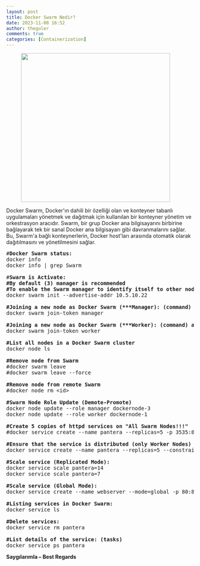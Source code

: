 ```yaml
---
layout: post
title: Docker Swarm Nedir?
date: 2023-11-08 16:52
author: theguler
comments: true
categories: [Containerization]
---
```

<!-- wp:image {"id":11654,"width":"400px","height":"auto","sizeSlug":"large","linkDestination":"none"} -->
<figure class="wp-block-image size-large is-resized"><img src="https://theguler.wordpress.com/wp-content/uploads/2024/05/1_f0udyxfjbxnuyp87m7u7pq.png?w=800" alt="" class="wp-image-11654" style="width:400px;height:auto" /></figure>
<!-- /wp:image -->

<!-- wp:paragraph -->
<p>Docker Swarm, Docker'ın dahili bir özelliği olan ve konteyner tabanlı uygulamaları yönetmek ve dağıtmak için kullanılan bir konteyner yönetim ve orkestrasyon aracıdır. Swarm, bir grup Docker ana bilgisayarını birbirine bağlayarak tek bir sanal Docker ana bilgisayarı gibi davranmalarını sağlar. Bu, Swarm'a bağlı konteynerlerin, Docker host'ları arasında otomatik olarak dağıtılmasını ve yönetilmesini sağlar.</p>
<!-- /wp:paragraph -->

<!-- wp:preformatted -->
<pre class="wp-block-preformatted">#<strong>Docker Swarm status:</strong><br>docker info<br>docker info | grep Swarm<br><br>#<strong>Swarm is Activate:</strong><br><strong>#By default (3) manager is recommended</strong><br><strong>#To enable the Swarm manager to identify itself to other nodes: (IP)</strong><br>docker swarm init --advertise-addr 10.5.10.22<br><br><strong>#Joining a new node as Docker Swarm (***Manager): (command) and (token)</strong><br>docker swarm join-token manager<br><br><strong>#<strong>Joining a new node as Docker Swarm</strong></strong> <strong>(***Worker): (command) and (token)</strong><br>docker swarm join-token worker<br><br><strong>#List all nodes in a Docker Swarm cluster</strong><br>docker node ls<br><br><strong>#Remove node from Swarm</strong><br>#docker swarm leave<br>#docker swarm leave --force<br><br><strong>#Remove node from remote Swarm</strong><br>#docker node rm &lt;id&gt;<br><br><strong>#Swarm Node Role Update (Demote-Promote)</strong><br>docker node update --role manager dockernode-3<br>docker node update --role worker dockernode-1<br><br><strong>#Create 5 copies of httpd services on "All Swarm Nodes!!!"</strong><br>#docker service create --name pantera --replicas=5 -p 3535:80 nginx<br><br><strong>#Ensure that the service is distributed (only Worker Nodes)</strong><br>docker service create --name pantera --replicas=5 --constraint 'node.role==worker' -p 3333:80 httpd<br><br><strong>#Scale service (Replicated Mode):</strong><br>docker service scale pantera=14<br>docker service scale pantera=7<br><br><strong>#Scale service (Global Mode):</strong><br>docker service create --name webserver --mode=global -p 80:80 nginx<br><br><strong>#Listing services in Docker Swarm:</strong><br>docker service ls<br><br><strong>#Delete services:</strong><br>docker service rm pantera<br><br><strong>#List details of the service: (tasks)</strong><br>docker service ps pantera</pre>
<!-- /wp:preformatted -->

<!-- wp:paragraph -->
<p><strong>Saygılarımla – Best Regards</strong></p>
<!-- /wp:paragraph -->

<!-- wp:paragraph -->
<p></p>
<!-- /wp:paragraph -->
